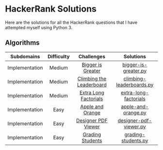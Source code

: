 # HackerRank Solutions
Here are the solutions for all the HackerRank questions that I have attempted myself using Python 3.


## Algorithms
| Subdomains | Difficulty | Challenges | Solutions |
| :--------: | :--------: | :--------: | :-------: |
| Implementation | Medium | [Bigger is Greater](https://www.hackerrank.com/challenges/bigger-is-greater/problem) | [bigger-is-greater.py](https://github.com/tianruen/hacker-rank-solutions/blob/main/algorithms/bigger-is-greater.py) |
| Implementation | Medium | [Climbing the Leaderboard](https://www.hackerrank.com/challenges/climbing-the-leaderboard/problem) | [climbing-leaderboards.py](https://github.com/tianruen/hacker-rank-solutions/blob/main/algorithms/climbing-leaderboard.py)|
| Implementation | Medium | [Extra Long Factorials](https://www.hackerrank.com/challenges/extra-long-factorials/problem) | [extra-long-factorials](https://github.com/tianruen/hacker-rank-solutions/blob/main/algorithms/extra-long-factorials.py) |
| Implementation | Easy | [Apple and Orange](https://www.hackerrank.com/challenges/apple-and-orange/problem) | [apple-and-orange.py](https://github.com/tianruen/hacker-rank-solutions/blob/main/algorithms/apple-and-orange.py) |
| Implementation | Easy | [Designer PDF Viewer](https://www.hackerrank.com/challenges/designer-pdf-viewer/problem) | [designer-pdf-viewer.py](https://github.com/tianruen/hacker-rank-solutions/blob/main/algorithms/designer-pdf-viewer.py) |
| Implementation | Easy | [Grading Students](https://www.hackerrank.com/challenges/grading/problem) | [grading-students.py](https://github.com/tianruen/hacker-rank-solutions/blob/main/algorithms/grading-students.py) | 
